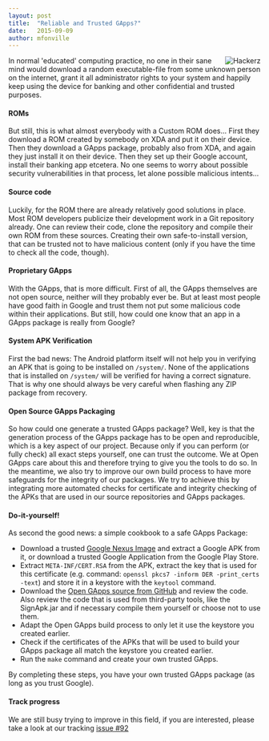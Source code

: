 ```yaml
---
layout: post
title:  "Reliable and Trusted GApps?"
date:   2015-09-09
author: mfonville
---
```

<div style="float: right">
<img align="right" src="{{ site.blogimg }}fsociety.png" alt="Hackerz" />
</div>
In normal 'educated' computing practice, no one in their sane mind would download a random executable-file from some unknown person on the internet, grant it all administrator rights to your system and happily keep using the device for banking and other confidential and trusted purposes.

#### ROMs
But still, this is what almost everybody with a Custom ROM does... First they download a ROM created by somebody on XDA and put it on their device. Then they download a GApps package, probably also from XDA, and again they just install it on their device. Then they set up their Google account, install their banking app etcetera. No one seems to worry about possible security vulnerabilities in that process, let alone possible malicious intents...

#### Source code
Luckily, for the ROM there are already relatively good solutions in place. Most ROM developers publicize their development work in a Git repository already. One can review their code, clone the repository and compile their own ROM from these sources. Creating their own safe-to-install version, that can be trusted not to have malicious content (only if you have the time to check all the code, though).

#### Proprietary GApps
With the GApps, that is more difficult. First of all, the GApps themselves are not open source, neither will they probably ever be. But at least most people have good faith in Google and trust them not put some malicious code within their applications. But still, how could one know that an app in a GApps package is really from Google?

#### System APK Verification
First the bad news: The Android platform itself will not help you in verifying an APK that is going to be installed on `/system/`. None of the applications that is installed on `/system/` will be verified for having a correct signature. That is why one should always be very careful when flashing any ZIP package from recovery.

#### Open Source GApps Packaging
So how could one generate a trusted GApps package? Well, key is that the generation process of the GApps package has to be open and reproducible, which is a key aspect of our project. Because only if you can perform (or fully check) all exact steps yourself, one can trust the outcome. We at Open GApps care about this and therefore trying to give you the tools to do so.
In the meantime, we also try to improve our own build process to have more safeguards for the integrity of our packages. We try to achieve this by integrating more automated checks for certificate and integrity checking of the APKs that are used in our source repositories and GApps packages.

#### Do-it-yourself!
As second the good news: a simple cookbook to a safe GApps Package:

* Download a trusted [Google Nexus Image](https://developers.google.com/android/nexus/images) and extract a Google APK from it, or download a trusted Google Application from the Google Play Store.
* Extract `META-INF/CERT.RSA` from the APK, extract the key that is used for this certificate (e.g. command: `openssl pkcs7 -inform DER -print_certs -text`) and store it in a keystore with the `keytool` command.
* Download the [Open GApps source from GitHub](https://github.com/opengapps/opengapps) and review the code. Also review the code that is used from third-party tools, like the SignApk.jar and if necessary compile them yourself or choose not to use them.
* Adapt the Open GApps build process to only let it use the keystore you created earlier.
* Check if the certificates of the APKs that will be used to build your GApps package all match the keystore you created earlier.
* Run the `make` command and create your own trusted GApps.

By completing these steps, you have your own trusted GApps package (as long as you trust Google).

#### Track progress
We are still busy trying to improve in this field, if you are interested, please take a look at our tracking [issue #92](https://github.com/opengapps/opengapps/issues/92﻿)
